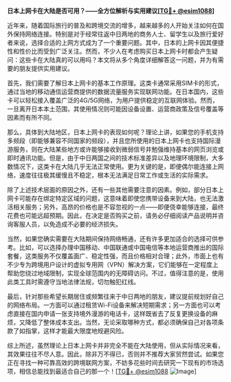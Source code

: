 **日本上网卡在大陆是否可用？——全方位解析与实用建议[[TG💪+ @esim1088](https://t.me/s/esim1088)]**

近年来，随着国际旅行的普及和跨境交流的增多，越来越多的人开始关注如何在国外保持网络连接。特别是对于经常往返中日两地的商务人士、留学生以及旅行爱好者来说，选择合适的上网方式成为了一个重要问题。其中，日本的上网卡因其便捷性和性价比而受到广泛关注。然而，不少人在考虑购买日本上网卡时都会产生疑问：这些卡在大陆真的可以用吗？本文将从多个角度详细解答这一问题，并为有需要的朋友提供实用建议。

首先，我们需要了解日本上网卡的基本工作原理。这类卡通常采用SIM卡的形式，通过当地的移动通信运营商提供的数据流量服务实现联网功能。在日本国内，这些卡可以轻松接入覆盖广泛的4G/5G网络，为用户提供稳定的互联网体验。然而，一旦离开日本本土范围，其使用情况则可能因设备设置、运营商政策及信号覆盖等因素而有所不同。

那么，具体到大陆地区，日本上网卡的表现如何呢？理论上讲，如果您的手机支持多频段（即能够兼容不同国家的频段），并且您所使用的日本上网卡也支持国际漫游服务，则在大陆某些地方或许能够接收到微弱信号并勉强维持基本的网页浏览或即时通讯功能。但是，由于中日两国之间的技术标准差异以及地理环境限制，大多数情况下，这类卡在大陆几乎无法正常使用。更为关键的是，即便偶尔能连接上网络，速度往往极其缓慢且不稳定，根本无法满足日常工作或生活的实际需求。

除了上述技术层面的原因之外，还有一些其他需要注意的因素。例如，部分日本上网卡可能存在绑定特定区域的问题，这意味着即使您携带设备来到大陆，也无法激活相关服务；另外，高昂的价格也是不容忽视的一点——即便侥幸能够连接，最终花费也可能远超预期。因此，在决定是否购买之前，请务必仔细阅读产品说明并咨询客服人员，以免造成不必要的经济损失。

当然，如果您确实需要在大陆期间保持网络畅通，还有许多更加适合的选择可供参考。比如，可以选择办理中国移动、中国联通或中国电信等本地运营商推出的国际套餐，这类服务不仅覆盖面广、稳定性强，而且价格相对合理；此外，市面上也有不少专为跨境用户设计的虚拟专用网（VPN）解决方案，它们能够在一定程度上帮助您绕过地域限制，实现全球范围内的无障碍访问。不过，值得注意的是，使用此类工具时需遵守当地法律法规，切勿触犯红线。

最后，针对那些希望长期居住或频繁往来于中日两地的朋友，建议提前规划好自己的网络布局。一方面可以通过租赁Wi-Fi设备来解决短期需求；另一方面也可以考虑直接在国内申请一张支持境外漫游的电话卡，这样既省去了反复更换设备的麻烦，又降低了整体成本支出。当然，无论采取哪种方式，都必须确保自己对各项条款了如指掌，这样才能最大限度地规避风险。

综上所述，虽然理论上日本上网卡并非完全不能在大陆使用，但从实际情况来看，其效果往往不尽人意。因此，除非万不得已，否则并不推荐大家贸然尝试。如果您正在寻找一种可靠高效的跨境联网方案，不妨多花些时间去研究一下现有的市场选项，相信总能找到最适合自己的那一个！[[TG💪+ @esim1088](https://t.me/s/esim1088) ![Image](https://i.postimg.cc/4NQfJmqS/Snipaste-2025-05-13-00-14-12.png)]